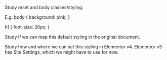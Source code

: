 Study reset and body classes/styling.

E.g.
body {
        background: pink;
}

h1 {
        font-size: 20px;
}

Study if we can map this default styling in the original document.

Study how and where we can set this styling in Elementor v4.
Elementor v3 has Site Settings, which we might have to use for now.